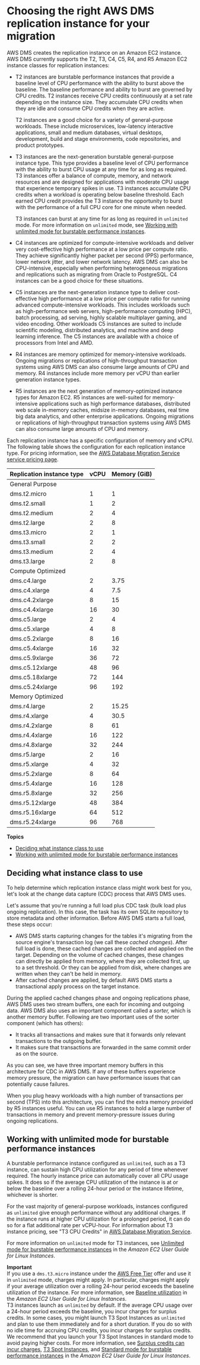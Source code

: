 # Choosing the right AWS DMS replication instance for your migration<a name="CHAP_ReplicationInstance.Types"></a>

AWS DMS creates the replication instance on an Amazon EC2 instance\. AWS DMS currently supports the T2, T3, C4, C5, R4, and R5 Amazon EC2 instance classes for replication instances:
+ T2 instances are burstable performance instances that provide a baseline level of CPU performance with the ability to burst above the baseline\. The baseline performance and ability to burst are governed by CPU credits\. T2 instances receive CPU credits continuously at a set rate depending on the instance size\. They accumulate CPU credits when they are idle and consume CPU credits when they are active\. 

  T2 instances are a good choice for a variety of general\-purpose workloads\. These include microservices, low\-latency interactive applications, small and medium databases, virtual desktops, development, build and stage environments, code repositories, and product prototypes\.
+ T3 instances are the next\-generation burstable general\-purpose instance type\. This type provides a baseline level of CPU performance with the ability to burst CPU usage at any time for as long as required\. T3 instances offer a balance of compute, memory, and network resources and are designed for applications with moderate CPU usage that experience temporary spikes in use\. T3 instances accumulate CPU credits when a workload is operating below baseline threshold\. Each earned CPU credit provides the T3 instance the opportunity to burst with the performance of a full CPU core for one minute when needed\. 

  T3 instances can burst at any time for as long as required in `unlimited` mode\. For more information on `unlimited` mode, see [Working with unlimited mode for burstable performance instances](#CHAP_ReplicationInstance.Types.UnlimitedMode)\.
+ C4 instances are optimized for compute\-intensive workloads and deliver very cost\-effective high performance at a low price per compute ratio\. They achieve significantly higher packet per second \(PPS\) performance, lower network jitter, and lower network latency\. AWS DMS can also be CPU\-intensive, especially when performing heterogeneous migrations and replications such as migrating from Oracle to PostgreSQL\. C4 instances can be a good choice for these situations\.
+ C5 instances are the next\-generation instance type to deliver cost\-effective high performance at a low price per compute ratio for running advanced compute\-intensive workloads\. This includes workloads such as high\-performance web servers, high\-performance computing \(HPC\), batch processing, ad serving, highly scalable multiplayer gaming, and video encoding\. Other workloads C5 instances are suited to include scientific modeling, distributed analytics, and machine and deep learning inference\. The C5 instances are available with a choice of processors from Intel and AMD\. 
+ R4 instances are memory optimized for memory\-intensive workloads\. Ongoing migrations or replications of high\-throughput transaction systems using AWS DMS can also consume large amounts of CPU and memory\. R4 instances include more memory per vCPU than earlier generation instance types\.
+ R5 instances are the next generation of memory\-optimized instance types for Amazon EC2\. R5 instances are well\-suited for memory\-intensive applications such as high performance databases, distributed web scale in\-memory caches, midsize in\-memory databases, real time big data analytics, and other enterprise applications\. Ongoing migrations or replications of high\-throughput transaction systems using AWS DMS can also consume large amounts of CPU and memory\.

Each replication instance has a specific configuration of memory and vCPU\. The following table shows the configuration for each replication instance type\. For pricing information, see the [AWS Database Migration Service service pricing page](https://aws.amazon.com/dms/pricing/)\.


|  Replication instance type  |  vCPU  |  Memory \(GiB\)  | 
| --- | --- | --- | 
|  General Purpose  | 
|  dms\.t2\.micro  |  1  |  1  | 
|  dms\.t2\.small  |  1  |  2  | 
|  dms\.t2\.medium  |  2  |  4  | 
|  dms\.t2\.large  |  2  |  8  | 
|  dms\.t3\.micro  |  2  |  1  | 
|  dms\.t3\.small  |  2  |  2  | 
|  dms\.t3\.medium  |  2  |  4  | 
|  dms\.t3\.large  |  2  |  8  | 
|  Compute Optimized  | 
|  dms\.c4\.large  |  2  |  3\.75  | 
|  dms\.c4\.xlarge  |  4  |  7\.5  | 
|  dms\.c4\.2xlarge  |  8  |  15  | 
|  dms\.c4\.4xlarge  |  16  |  30  | 
|  dms\.c5\.large  |  2  |  4  | 
|  dms\.c5\.xlarge  |  4  |  8  | 
|  dms\.c5\.2xlarge  |  8  |  16  | 
|  dms\.c5\.4xlarge  |  16  |  32  | 
|  dms\.c5\.9xlarge  |  36  | 72 | 
|  dms\.c5\.12xlarge  |  48  | 96 | 
|  dms\.c5\.18xlarge  |  72  | 144 | 
|  dms\.c5\.24xlarge  |  96  | 192 | 
|  Memory Optimized  | 
|  dms\.r4\.large  |  2  |  15\.25  | 
|  dms\.r4\.xlarge  |  4  |  30\.5  | 
|  dms\.r4\.2xlarge  |  8  |  61  | 
|  dms\.r4\.4xlarge  |  16  |  122  | 
|  dms\.r4\.8xlarge  |  32  |  244  | 
|  dms\.r5\.large  |  2  |  16  | 
|  dms\.r5\.xlarge  |  4  |  32  | 
|  dms\.r5\.2xlarge  |  8  |  64  | 
|  dms\.r5\.4xlarge  |  16  |  128  | 
|  dms\.r5\.8xlarge  |  32  |  256  | 
|  dms\.r5\.12xlarge  |  48  |  384  | 
|  dms\.r5\.16xlarge  |  64  |  512  | 
|  dms\.r5\.24xlarge  |  96  |  768  | 

**Topics**
+ [Deciding what instance class to use](#CHAP_ReplicationInstance.Types.Deciding)
+ [Working with unlimited mode for burstable performance instances](#CHAP_ReplicationInstance.Types.UnlimitedMode)

## Deciding what instance class to use<a name="CHAP_ReplicationInstance.Types.Deciding"></a>

To help determine which replication instance class might work best for you, let's look at the change data capture \(CDC\) process that AWS DMS uses\.

Let's assume that you're running a full load plus CDC task \(bulk load plus ongoing replication\)\. In this case, the task has its own SQLite repository to store metadata and other information\. Before AWS DMS starts a full load, these steps occur: 
+ AWS DMS starts capturing changes for the tables it's migrating from the source engine's transaction log \(we call these *cached changes*\)\. After full load is done, these cached changes are collected and applied on the target\. Depending on the volume of cached changes, these changes can directly be applied from memory, where they are collected first, up to a set threshold\. Or they can be applied from disk, where changes are written when they can't be held in memory\. 
+ After cached changes are applied, by default AWS DMS starts a transactional apply process on the target instance\. 

During the applied cached changes phase and ongoing replications phase, AWS DMS uses two stream buffers, one each for incoming and outgoing data\. AWS DMS also uses an important component called a *sorter,* which is another memory buffer\. Following are two important uses of the sorter component \(which has others\): 
+ It tracks all transactions and makes sure that it forwards only relevant transactions to the outgoing buffer\. 
+ It makes sure that transactions are forwarded in the same commit order as on the source\. 

As you can see, we have three important memory buffers in this architecture for CDC in AWS DMS\. If any of these buffers experience memory pressure, the migration can have performance issues that can potentially cause failures\.

When you plug heavy workloads with a high number of transactions per second \(TPS\) into this architecture, you can find the extra memory provided by R5 instances useful\. You can use R5 instances to hold a large number of transactions in memory and prevent memory\-pressure issues during ongoing replications\.

## Working with unlimited mode for burstable performance instances<a name="CHAP_ReplicationInstance.Types.UnlimitedMode"></a>

A burstable performance instance configured as `unlimited`, such as a T3 instance, can sustain high CPU utilization for any period of time whenever required\. The hourly instance price can automatically cover all CPU usage spikes\. It does so if the average CPU utilization of the instance is at or below the baseline over a rolling 24\-hour period or the instance lifetime, whichever is shorter\.

For the vast majority of general\-purpose workloads, instances configured as `unlimited` give enough performance without any additional charges\. If the instance runs at higher CPU utilization for a prolonged period, it can do so for a flat additional rate per vCPU\-hour\. For information about T3 instance pricing, see "T3 CPU Credits" in [AWS Database Migration Service](http://aws.amazon.com/dms/pricing/)\.

For more information on `unlimited` mode for T3 instances, see [Unlimited mode for burstable performance instances](https://docs.aws.amazon.com/AWSEC2/latest/UserGuide/burstable-performance-instances-unlimited-mode.html) in the *Amazon EC2 User Guide for Linux Instances*\.

**Important**  
If you use a `dms.t3.micro` instance under the [AWS Free Tier](http://aws.amazon.com/free/) offer and use it in `unlimited` mode, charges might apply\. In particular, charges might apply if your average utilization over a rolling 24\-hour period exceeds the baseline utilization of the instance\. For more information, see [Baseline utilization](https://docs.aws.amazon.com/AWSEC2/latest/UserGuide/burstable-credits-baseline-concepts.html#baseline_performance) in the *Amazon EC2 User Guide for Linux Instances*\.  
T3 instances launch as `unlimited` by default\. If the average CPU usage over a 24\-hour period exceeds the baseline, you incur charges for surplus credits\. In some cases, you might launch T3 Spot Instances as `unlimited` and plan to use them immediately and for a short duration\. If you do so with no idle time for accruing CPU credits, you incur charges for surplus credits\. We recommend that you launch your T3 Spot Instances in standard mode to avoid paying higher costs\. For more information, see [Surplus credits can incur charges](https://docs.aws.amazon.com/AWSEC2/latest/UserGuide/burstable-performance-instances-unlimited-mode-concepts.html#unlimited-mode-surplus-credits), [T3 Spot Instances](https://docs.aws.amazon.com/AWSEC2/latest/UserGuide/using-spot-limits.html#t3-spot-instances), and [Standard mode for burstable performance instances](https://docs.aws.amazon.com/AWSEC2/latest/UserGuide/burstable-performance-instances-standard-mode.html) in the *Amazon EC2 User Guide for Linux Instances*\.